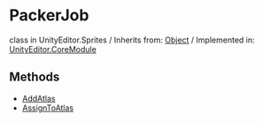 # PackerJob
class in UnityEditor.Sprites
 / Inherits from: <a href="https://docs.unity3d.com/6000.1/Documentation/ScriptReference/Object.html">Object</a> / Implemented in: <a href="https://docs.unity3d.com/6000.1/Documentation/ScriptReference/UnityEditor.CoreModule.html">UnityEditor.CoreModule</a>

## Methods
- <a href="https://docs.unity3d.com/6000.1/Documentation/ScriptReference/PackerJob.AddAtlas.html">AddAtlas</a>
- <a href="https://docs.unity3d.com/6000.1/Documentation/ScriptReference/PackerJob.AssignToAtlas.html">AssignToAtlas</a>
